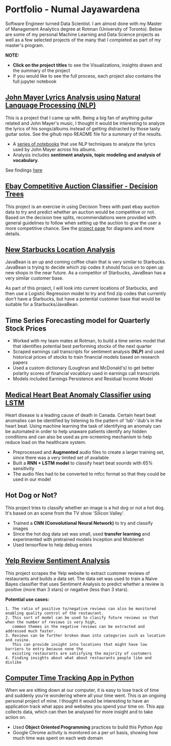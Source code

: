 # Portfolio - Numal Jayawardena

Software Engineer turned Data Scientist. I am almost done with my Master of Management Analytics degree at Rotman (University of Toronto). Below are some of my personal Machine Learning and Data Science projects as well as a few selected projects of the many that I completed as part of my master's program.

**NOTE:**
* **Click on the project titles** to see the Visualizations, insights drawn and the summary of the project
* If you would like to see the full process, each project also contains the full jupyter notebook 
    


## [John Mayer Lyrics Analysis using Natural Language Processing (NLP)](https://github.com/numalj/John-Mayer-Lyrics-Analysis "John Mayer Lyrics Analysis Notebook") 

This is a project that I came up with. Being a big fan of anything guitar related and John Mayer's music, I thought it would be interesting to analyze the lyrics of his songs/albums instead of getting distracted by those tasty guitar solos. See the gihub repo README file for a summary of the results.

* A [series of notebooks](https://github.com/numalj/John-Mayer-Lyrics-Analysis "John Mayer Lyrics Analysis Notebook") that use NLP techniques to analyze the lyrics used by John Mayer across his albums. 
* Analysis includes **sentiment analysis, topic modeling and analysis of vocabulary**.

See findings [here](https://github.com/numalj/John-Mayer-Lyrics-Analysis "John Mayer Lyrics Analysis Notebook")


## [Ebay Competitive Auction Classifier - Decision Trees](https://github.com/numalj/BigDataAssignments/tree/master/ebayDecisionTrees)

This project is an exercise in using Decision Trees with past ebay auction data to try and predict whether an auction would be competitive or not. Based on the decision tree splits, recommendations were provided with general guidelines to follow when setting up the auction to give the user a more competitive chance. See the [project page](https://github.com/numalj/BigDataAssignments/tree/master/ebayDecisionTrees) for diagrams and more details.


## [New Starbucks Location Analysis](https://github.com/numalj/StarbucksLocationAnalysis)

JavaBean is an up and coming coffee chain that is very similar to Starbucks. JavaBean is trying to decide which zip codes it should focus on to open up new shops in the near future. As a competitor of Starbucks, JavaBean has a very similar customer base.

As part of this project, I will look into current locations of Starbucks, and then use a Logistic Regression model to try and find zip codes that currently don't have a Starbucks, but have a potential customer base that would be suitable for a Starbucks/JavaBean.


## Time Series Forecasting model for Quarterly Stock Prices 

* Worked with my team mates at Rotman, to build a time series model that that identifies potential best performing stocks of the next quarter
* Scraped earnings call transcripts for sentiment analysis **(NLP)** and used historical prices of stocks to train financial models based on research papers
* Used a custom dictionary (Loughran and McDonald's) to get better polarity scores of financial vocablury used in earnings call transcripts 
* Models included Earnings Persistence and Residual Income Model


## [Medical Heart Beat Anomaly Classifier using LSTM](https://github.com/numalj/Hearbeat-Classification-LSTM)

Heart disease is a leading cause of death in Canada. Certain heart beat anomalies can be identified by listening to the pattern of 'lub'-'dub's in the heart beat. Using machine learning the task of identifying an anomaly can be automated in order to help unaware patients identify any hidden conditions and can also be used as pre-screening mechanism to help reduce load on the healthcare system.

* Preprocessed and **Augmented** audio files to create a larger training set, since there was a very limited set of available 
* Built a **RNN + LSTM model** to classify heart beat sounds with 65% sensitivity
* The audio files had to be converted to mfcc format so that they could be used in our model


## Hot Dog or Not?

This project tries to classify whether an image is a hot dog or not a hot dog. It's based on an scene from the TV show 'Silicon Valley'. 

* Trained a **CNN (Convolutional Neural Network)** to try and classify images
* Since the hot dog data set was small, used **transfer learning** and experimented with pretrained models Inception and Mobilenet
* Used tensorflow to help debug errors


## [Yelp Review Sentiment Analysis](https://github.com/numalj/YelpReviewAnalysis)

This project scrapes the Yelp website to extract customer reviews of restaurants and builds a data set. The data set was used to train a Naive Bayes classifier that uses Sentiment Analysis to predict whether a review is positive (more than 3 stars) or negative (less than 3 stars). 


**Potential use cases:**

    1. The ratio of positive to/negative reviews can also be monitored enabling quality control of the restaurant.
    2. This sort of model can be used to clasify future reviews so that when the number of reviews is very high, 
       common themes in the negative reviews can be extracted and addressed much faster. 
    3. Reviews can be further broken down into categories such as location and cusine.
       This can provide insight into locations that might have low barriers to entry because none the 
       existing restaurants are satisfying the majority of customers
    4. Finding insights about what about restaurants people like and dislike


## [Computer Time Tracking App in Python](https://github.com/numalj/PythonTimeTracker)

When we are sitting down at our computer, it is easy to lose track of time and suddenly you're wondering where all your time went. This is an ongoing personal project of mine. I thought it would be interesting to have an application track what apps and websites you spend your time on. This app collects data, which can then be analysed for more insight and to take action on.

* Used **Object Oriented Programming** practices to build this Python App
* Google Chrome activity is monitored on a per url basis, showing how much time was spent on each web domain
